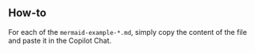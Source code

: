 ## How-to

For each of the `mermaid-example-*.md`, simply copy the content of the file and paste it in the Copilot Chat.